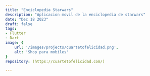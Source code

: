 ```yaml
---
title: "Enciclopedia Starwars"
description: "Aplicacion movil de la enciclopedia de starwars"
date: "Dec 18 2023"
draft: false
tags:
- Flutter
- Dart
image: {
    url: '/images/projects/cuartetofelicidad.png',
    alt: 'Shop para mobiles'
}
repository: (https://cuartetofelicidad.com/)

---
```



